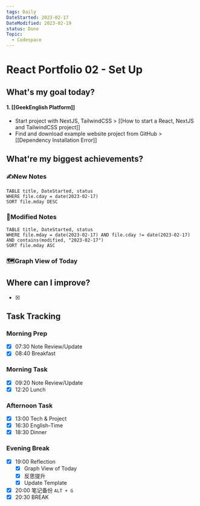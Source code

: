 ```yaml
---
tags: Daily
DateStarted: 2023-02-17
DateModified: 2023-02-19
status: Done
Topic:
  - Codespace
---
```


# React Portfolio 02 - Set Up

## What's my goal today?

#### 1. [[GeekEnglish Platform]]

- Start project with NextJS, TailwindCSS > [[How to start a React, NextJS and TailwindCSS project]]
- Find and download example website project from GitHub > [[Dependency Installation Error]]

## What're my biggest achievements?

### ✍️New Notes

```dataview
TABLE title, DateStarted, status
WHERE file.cday = date(2023-02-17)
SORT file.mday DESC
```

### 📝Modified Notes

```dataview
TABLE title, DateStarted, status
WHERE file.mday = date(2023-02-17) AND file.cday != date(2023-02-17) AND contains(modified, "2023-02-17")
SORT file.mday ASC
```

### 🗺️Graph View of Today

## Where can I improve?

- [x]

## Task Tracking

### Morning Prep

- [x] 07:30 Note Review/Update
- [x] 08:40 Breakfast

### Morning Task

- [x] 09:20 Note Review/Update
- [x] 12:20 Lunch

### Afternoon Task

- [x] 13:00 Tech & Project
- [x] 16:30 English-Time
- [x] 18:30 Dinner

### Evening Break

- [x] 19:00 Reflection
  - [x] Graph View of Today
  - [x] 反思提升
  - [x] Update Template
- [x] 20:00 笔记备份 `ALT + G`
- [x] 20:30 BREAK
